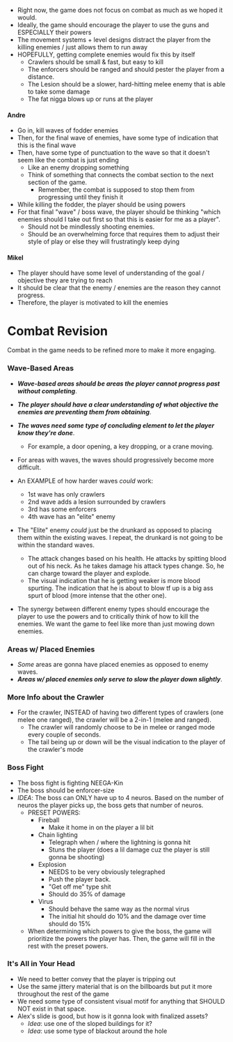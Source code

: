 
- Right now, the game does not focus on combat as much as we hoped it would.
- Ideally, the game should encourage the player to use the guns and ESPECIALLY their powers
- The movement systems + level designs distract the player from the killing enemies / just allows them to run away
- HOPEFULLY, getting complete enemies would fix this by itself
	- Crawlers should be small & fast, but easy to kill
	- The enforcers should be ranged and should pester the player from a distance.
	- The Lesion should be a slower, hard-hitting melee enemy that is able to take some damage
	- The fat nigga blows up or runs at the player

#### Andre
- Go in, kill waves of fodder enemies
- Then, for the final wave of enemies, have some type of indication that this is the final wave
- Then, have some type of punctuation to the wave so that it doesn't seem like the combat is just ending
	- Like an enemy dropping something
	- Think of something that connects the combat section to the next section of the game.
		- Remember, the combat is supposed to stop them from progressing until they finish it
- While killing the fodder, the player should be using powers
- For that final "wave" / boss wave, the player should be thinking "which enemies should I take out first so that this is easier for me as a player".
	- Should not be mindlessly shooting enemies.
	- Should be an overwhelming force that requires them to adjust their style of play or else they will frustratingly keep dying

#### Mikel
- The player should have some level of understanding of the goal / objective they are trying to reach
- It should be clear that the enemy / enemies are the reason they cannot progress.
- Therefore, the player is motivated to kill the enemies

# Combat Revision

Combat in the game needs to be refined more to make it more engaging.

### Wave-Based Areas
- ***Wave-based areas should be areas the player cannot progress past without completing***.
- ***The player should have a clear understanding of what objective the enemies are preventing them from obtaining***.
- ***The waves need some type of concluding element to let the player know they're done***.
	- For example, a door opening, a key dropping, or a crane moving.

- For areas with waves, the waves should progressively become more difficult.
- An EXAMPLE of how harder waves *could* work:
	- 1st wave has only crawlers
	- 2nd wave adds a lesion surrounded by crawlers
	- 3rd has some enforcers
	- 4th wave has an "elite" enemy
- The "Elite" enemy *could* just be the drunkard as opposed to placing them within the existing waves. I repeat, the drunkard is not going to be within the standard waves.
	- The attack changes based on his health. He attacks by spitting blood out of his neck. As he takes damage his attack types change. So, he can charge toward the player and explode.
	- The visual indication that he is getting weaker is more blood spurting. The indication that he is about to blow tf up is a big ass spurt of blood (more intense that the other one).
- The synergy between different enemy types should encourage the player to use the powers and to critically think of how to kill the enemies. We want the game to feel like more than just mowing down enemies.

### Areas w/ Placed Enemies
- *Some* areas are gonna have placed enemies as opposed to enemy waves.
- ***Areas w/ placed enemies only serve to slow the player down slightly***.

### More Info about the Crawler
- For the crawler, INSTEAD of having two different types of crawlers (one melee one ranged), the crawler will be a 2-in-1 (melee and ranged).
	- The crawler will randomly choose to be in melee or ranged mode every couple of seconds.
	- The tail being up or down will be the visual indication to the player of the crawler's mode

### Boss Fight
- The boss fight is fighting NEEGA-Kin
- The boss should be enforcer-size
- *IDEA*: The boss can ONLY have up to 4 neuros. Based on the number of neuros the player picks up, the boss gets that number of neuros.
	- PRESET POWERS:
		- Fireball
			- Make it home in on the player a lil bit
		- Chain lighting
			- Telegraph when / where the lightning is gonna hit
			- Stuns the player (does a lil damage cuz the player is still gonna be shooting)
		- Explosion
			- NEEDS to be very obviously telegraphed
			- Push the player back.
			- "Get off me" type shit
			- Should do 35% of damage
		- Virus
			- Should behave the same way as the normal virus
			- The initial hit should do 10% and the damage over time should do 15%
	- When determining which powers to give the boss, the game will prioritize the powers the player has. Then, the game will fill in the rest with the preset powers.

### It's All in Your Head
- We need to better convey that the player is tripping out
- Use the same jittery material that is on the billboards but put it more throughout the rest of the game
- We need some type of consistent visual motif for anything that SHOULD NOT exist in that space.
- Alex's slide is good, but how is it gonna look with finalized assets?
	- *Idea*: use one of the sloped buildings for it?
	- *Idea*: use some type of blackout around the hole
